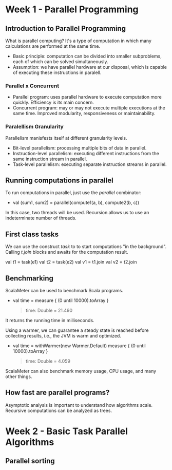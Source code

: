 # Week 1 - Parallel Programming

## Introduction to Parallel Programming
What is parallel computing? It's a type of computation in which many calculations
are performed at the same time.

* Basic principle: computation can be divided into smaller subproblems, each of
which can be solved simultaneously.
* Assumption: we have parallel hardware at our disposal, which is capable of
executing these instructions in paralell.

### Parallel x Concurrent
* Parallel program: uses parallel hardware to execute computation more quickly.
Efficiency is its main concern.
* Concurrent program: may or may not execute multiple executions at the same time.
Improved modularity, responsiveness or maintainability.

### Paralellism Granularity
Parallelism manisfests itself at different granularity levels.
* Bit-level parallelism: processing multiple bits of data in parallel.
* Instruction-level parallelism: executing different instructions from the same
instruction stream in parallel.
* Task-level parallelism: executing separate instruction streams in parallel.


## Running computations in parallel
To run computations in parallel, just use the _parallel_ combinator:

* val (sum1, sum2) = parallel(compute1(a, b), compute2(b, c))

In this case, two threads will be used. Recursion allows us to use an indeterminate
number of threads.

## First class tasks
We can use the construct _task_ to to start computations "in the background".
Calling _t.join_ blocks and awaits for the computation result.

val t1 = task(e1)
val t2 = task(e2)
val v1 = t1.join
val v2 = t2.join


## Benchmarking
ScalaMeter can be used to benchmark Scala programs.

* val time = measure {
    (0 until 10000).toArray
  }

  > time: Double = 21.490

It returns the running time in milliseconds.

Using a warmer, we can guarantee a steady state is reached before collecting
results, i.e., the JVM is warm and optimized.

* val time = withWarmer(new Warmer.Default) measure {
    (0 until 10000).toArray
  }

  > time: Double = 4.059

ScalaMeter can also benchmark memory usage, CPU usage, and many other things.

## How fast are parallel programs?
Asymptotic analysis is important to understand how algorithms scale.
Recursive computations can be analyzed as trees.



# Week 2 - Basic Task Parallel Algorithms

## Parallel sorting
